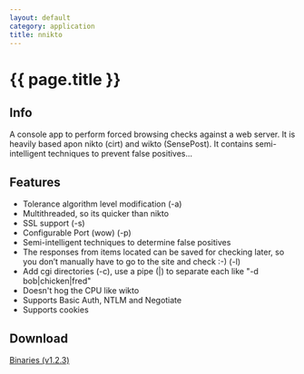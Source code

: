 ```yaml
---
layout: default
category: application
title: nnikto
---
```


# {{ page.title }} #

## Info ##

A console app to perform forced browsing checks against a web server. It is heavily based apon nikto (cirt) and wikto (SensePost). It contains semi-intelligent techniques to prevent false positives... 

## Features ##

- Tolerance algorithm level modification (-a)
- Multithreaded, so its quicker than nikto
- SSL support (-s)
- Configurable Port (wow) (-p)
- Semi-intelligent techniques to determine false positives
- The responses from items located can be saved for checking later, so you don’t manually have to go to the site and check :-) (-l)
- Add cgi directories (-c), use a pipe (|) to separate each like "-d bob|chicken|fred"
- Doesn't hog the CPU like wikto
- Supports Basic Auth, NTLM and Negotiate
- Supports cookies

## Download ##

[Binaries (v1.2.3)](/downloads/nnikto.v.1.2.3.zip)